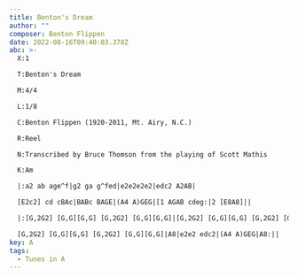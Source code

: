 ```yaml
---
title: Benton's Dream
author: ""
composer: Benton Flippen
date: 2022-08-16T09:40:03.378Z
abc: >-
  X:1

  T:Benton's Dream

  M:4/4

  L:1/8

  C:Benton Flippen (1920-2011, Mt. Airy, N.C.)

  R:Reel

  N:Transcribed by Bruce Thomson from the playing of Scott Mathis

  K:Am

  |:a2 ab age^f|g2 ga g^fed|e2e2e2e2|edc2 A2AB|

  [E2c2] cd cBAc|BABc BAGE|(A4 A)GEG|[1 AGAB cdeg:|2 [E8A8]||

  |:[G,2G2] [G,G][G,G] [G,2G2] [G,G][G,G]|[G,2G2] [G,G][G,G] [G,2G2] [G,G][G,G]|[G,2G2] [G,G][G,G] [G,2G2] [G,G][G,G]|

  [G,2G2] [G,G][G,G] [G,2G2] [G,G][G,G]|A8|e2e2 edc2|(A4 A)GEG|A8:||
key: A
tags:
  - Tunes in A
---
```

